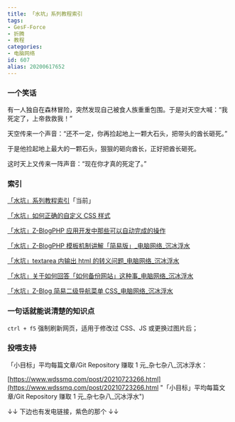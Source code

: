 ```yaml
---
title: 「水坑」系列教程索引
tags:
- GesF-Force
- 折腾
- 教程
categories:
- 电脑网络
id: 607
alias: 20200617652
---
```


### 一个笑话

有一人独自在森林冒险，突然发现自己被食人族重重包围。于是对天空大喊：“我死定了，上帝救救我！”

天空传来一个声音：“还不一定，你再捡起地上一颗大石头，把带头的酋长砸死。”

于是他捡起地上最大的一颗石头，狠狠的砸向酋长，正好把酋长砸死。

这时天上又传来一阵声音：“现在你才真的死定了。”

<!--more-->

### 索引

[「水坑」系列教程索引](/post/20200617652.html "「水坑」系列教程索引")「当前」

[「水坑」如何正确的自定义 CSS 样式](/post/20190705015.html "「水坑」如何正确的自定义 CSS 样式")

[「水坑」Z-BlogPHP 应用开发中那些可以自动完成的操作](/post/20200105022.html "「水坑」Z-BlogPHP 应用开发中那些可以自动完成的操作")

[「水坑」Z-BlogPHP 模板机制讲解「简易版」\_电脑网络\_沉冰浮水](/post/20201026266.html "「水坑」Z-BlogPHP 模板机制讲解「简易版」\_电脑网络\_沉冰浮水")

[「水坑」textarea 内输出 html 的转义问题\_电脑网络\_沉冰浮水](/post/20210630871.html "「水坑」textarea 内输出 html 的转义问题\_电脑网络\_沉冰浮水")

[「水坑」关于如何回答「如何备份网站」这种事\_电脑网络\_沉冰浮水](/post/20180717038.html "「水坑」关于如何回答「如何备份网站」这种事\_电脑网络\_沉冰浮水")

<!-- 【备忘】一些 SQL 语句_电脑网络_沉冰浮水
https://www.wdssmq.com/post/20120816277.html -->

<!-- 【备忘】win10 + IIS + PHP + MySQL_电脑网络_沉冰浮水
https://www.wdssmq.com/post/20210705807.html -->

[「水坑」Z-Blog 简易二级导航菜单 CSS\_电脑网络\_沉冰浮水](/post/20200413146.html "「水坑」Z-Blog 简易二级导航菜单 CSS\_电脑网络\_沉冰浮水")

### 一句话就能说清楚的知识点

`ctrl + f5` 强制刷新网页，适用于修改过 CSS、JS 或更换过图片后；

### 投喂支持

「小目标」平均每篇文章/Git Repository 赚取 1 元\_杂七杂八\_沉冰浮水：

[https://www.wdssmq.com/post/20210723266.html](https://www.wdssmq.com/post/20210723266.html "「小目标」平均每篇文章/Git Repository 赚取 1 元\_杂七杂八\_沉冰浮水")

↓↓ 下边也有发电链接，紫色的那个 ↓↓
